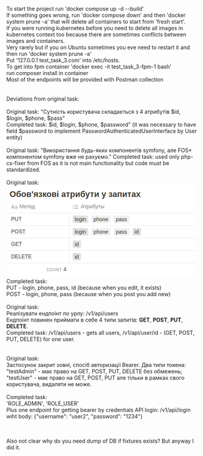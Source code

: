 To start the project run 'docker compose up -d --build' <br/>
If something goes wrong, run 'docker compose down' and then 'docker system prune -a' that will delete all containers to start from 'fresh start'.<br/>
If you were running kubernetes before you need to delete all images in kubernetes context too because there are sometimes conflicts between images and containers. <br/>
Very rarely but if you on Ubuntu sometimes you eve need to restart it and then run 'docker system prune -a'  <br/>
Put '127.0.0.1       test_task_3.com' into /etc/hosts. <br/>
To get into fpm container 'docker exec -it test_task_3-fpm-1 bash' <br/>
run composer install in container <br/>
Most of the endpoints will be provided with Postman collection <br/>
<br/>
<br/>
Deviations from original task:  <br/>
<br/>
Original task: "Сутність користувача складається з 4 атрибутів \$id, \$login, \$phone, \$pass"<br/>
Completed task: \$id, \$login, \$phone, \$password" (it was necessary to have field \$password to implement PasswordAuthenticatedUserInterface by User entity)
<br/>
<br/>
Original task: "Використання будь-яких компонентів symfony, але FOS* компонентом symfony вже не рахуємо."
Completed task: used only php-cs-fixer from FOS as it is not main functionality but code must be standardized.
<br/>
<br/>
Original task:
![img.png](img.png)
Completed task: <br/>
PUT - login, phone, pass, id (because when you edit, it exists)<br/>
POST - login, phone, pass (because when you post you add new)
<br/>
<br/>
Original task:<br/>
Реалізувати ендпоінт по урлу:
 /v1/api/users<br/>
Ендпоінт повинен приймати в себе 4 типи запитів:
**GET**,  **POST**, **PUT**, **DELETE**.
<br/>
Completed task:
/v1/api/users - gets all users, /v1/api/user/id - (GET, POST, PUT, DELETE) for one user.
<br/>
<br/>
<br/>
Original task:<br/>
Застосунок закрит зовні, спосіб авторизації Bearer. Два типи токена:
"testAdmin" - має право на GET, POST, PUT, DELETE без обмежень;
"testUser" - має право на GET, POST, PUT але тільки в рамках свого користувача, видаляти не може.
<br/>
<br/>
Completed task:<br/>
'ROLE_ADMIN', 'ROLE_USER'<br/>
Plus one endpoint for getting bearer by credentials API login: /v1/api/login wiht body: {"username": "user2", "password": "1234"}<br/>
<br/>
<br/>

Also not clear why do you need dump of DB if fixtures exists? But anyway I did it.